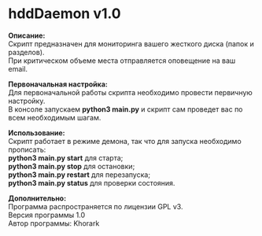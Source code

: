 # hddDaemon v1.0

<b>Описание:</b><br>
    Скрипт предназначен для мониторинга вашего жесткого диска (папок и разделов).<br>
    При критическом объеме места отправляется оповещение на ваш email.

<b>Первоначальная настройка:</b>
    <br>
    Для первоначальной работы скрипта необходимо провести первичную настройку.
    <br>
    В консоле запускаем <b>python3 main.py</b> и скрипт сам проведет вас по всем необходимым шагам.

<b>Использование:</b><br>
    Скрипт работает в режиме демона, так что для запуска необходимо прописать:
    <br>
    <b>python3 main.py start</b> для старта;
     <br>
    <b>python3 main.py stop</b> для остановки;
     <br>
    <b>python3 main.py restart</b> для перезапуска;
     <br>
    <b>python3 main.py status</b> для проверки состояния.
        <br>


<b>Дополнительно:</b><br>
    Программа распространяется по лицензии GPL v3.<br>
    Версия программы 1.0<br>
    Автор программы: Khorark<br>